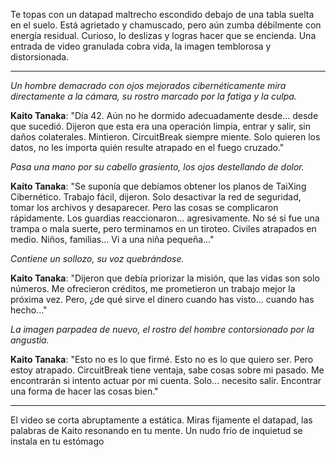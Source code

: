 Te topas con un datapad maltrecho escondido debajo de una tabla suelta en el suelo. Está agrietado y chamuscado, pero aún zumba débilmente con energía residual. Curioso, lo deslizas y logras hacer que se encienda. Una entrada de video granulada cobra vida, la imagen temblorosa y distorsionada.

---

_Un hombre demacrado con ojos mejorados cibernéticamente mira directamente a la cámara, su rostro marcado por la fatiga y la culpa._

**Kaito Tanaka**: "Día 42. Aún no he dormido adecuadamente desde... desde que sucedió. Dijeron que esta era una operación limpia, entrar y salir, sin daños colaterales. Mintieron. CircuitBreak siempre miente. Solo quieren los datos, no les importa quién resulte atrapado en el fuego cruzado."

_Pasa una mano por su cabello grasiento, los ojos destellando de dolor._

**Kaito Tanaka**: "Se suponía que debíamos obtener los planos de TaiXing Cibernético. Trabajo fácil, dijeron. Solo desactivar la red de seguridad, tomar los archivos y desaparecer. Pero las cosas se complicaron rápidamente. Los guardias reaccionaron... agresivamente. No sé si fue una trampa o mala suerte, pero terminamos en un tiroteo. Civiles atrapados en medio. Niños, familias... Vi a una niña pequeña..."

_Contiene un sollozo, su voz quebrándose._

**Kaito Tanaka**: "Dijeron que debía priorizar la misión, que las vidas son solo números. Me ofrecieron créditos, me prometieron un trabajo mejor la próxima vez. Pero, ¿de qué sirve el dinero cuando has visto... cuando has hecho..."

_La imagen parpadea de nuevo, el rostro del hombre contorsionado por la angustia._

**Kaito Tanaka**: "Esto no es lo que firmé. Esto no es lo que quiero ser. Pero estoy atrapado. CircuitBreak tiene ventaja, sabe cosas sobre mi pasado. Me encontrarán si intento actuar por mi cuenta. Solo... necesito salir. Encontrar una forma de hacer las cosas bien."

---

El video se corta abruptamente a estática. Miras fijamente el datapad, las palabras de Kaito resonando en tu mente. Un nudo frío de inquietud se instala en tu estómago
